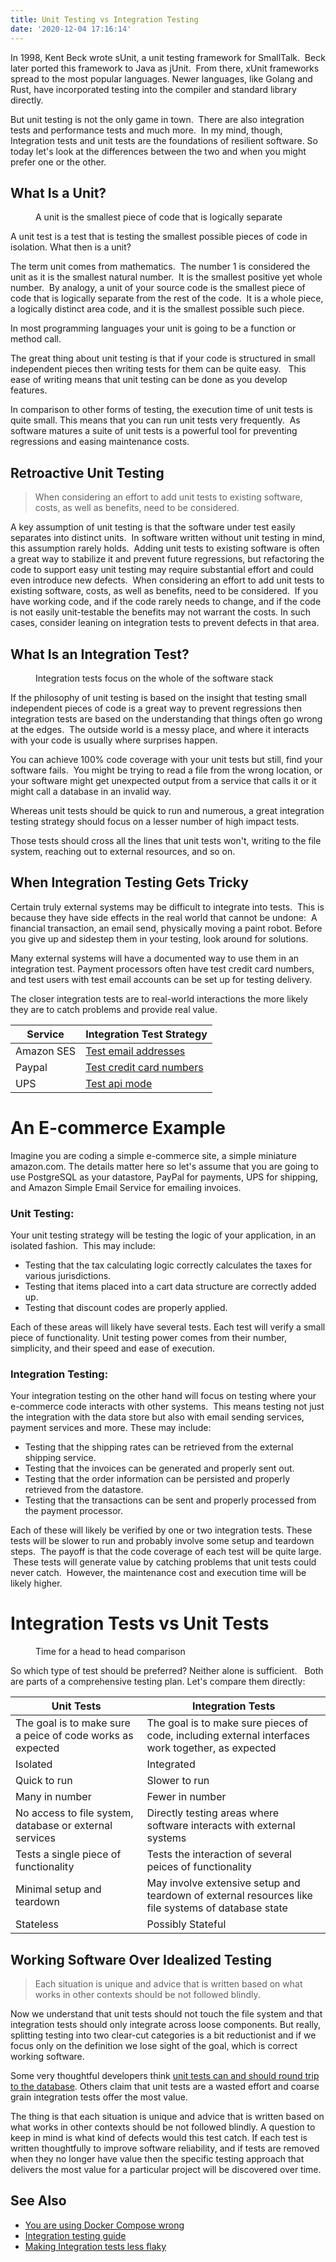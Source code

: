 ```yaml
---
title: Unit Testing vs Integration Testing
date: '2020-12-04 17:16:14'
---
```


In 1998, Kent Beck wrote sUnit, a unit testing framework for SmallTalk. &nbsp;Beck later ported this framework to Java as jUnit. &nbsp;From there, xUnit frameworks spread to the most popular languages. Newer languages, like Golang and Rust, have incorporated testing into the compiler and standard library directly.

But unit testing is not the only game in town. &nbsp;There are also integration tests and performance tests and much more. &nbsp;In my mind, though, Integration tests and unit tests are the foundations of resilient software. So today let's look at the differences between the two and when you might prefer one or the other.

## What Is a Unit?
<figure class="kg-card kg-image-card kg-card-hascaption"><img src="/content/images/2020/11/Screen-Shot-2020-11-27-at-11.06.16-AM.png" class="kg-image" alt srcset="/content/images/size/w600/2020/11/Screen-Shot-2020-11-27-at-11.06.16-AM.png 600w, /content/images/size/w1000/2020/11/Screen-Shot-2020-11-27-at-11.06.16-AM.png 1000w, /content/images/2020/11/Screen-Shot-2020-11-27-at-11.06.16-AM.png 1034w" sizes="(min-width: 720px) 720px"><figcaption>A unit is the smallest piece of code that is logically separate </figcaption></figure>

A unit test is a test that is testing the smallest possible pieces of code in isolation. What then is a unit? &nbsp;

The term unit comes from mathematics. &nbsp;The number 1 is considered the unit as it is the smallest natural number. &nbsp;It is the smallest positive yet whole number. &nbsp;By analogy, a unit of your source code is the smallest piece of code that is logically separate from the rest of the code. &nbsp;It is a whole piece, a logically distinct area code, and it is the smallest possible such piece.

In most programming languages your unit is going to be a function or method call.

The great thing about unit testing is that if your code is structured in small independent pieces then writing tests for them can be quite easy. &nbsp; This ease of writing means that unit testing can be done as you develop features.

In comparison to other forms of testing, the execution time of unit tests is quite small. This means that you can run unit tests very frequently. &nbsp;As software matures a suite of unit tests is a powerful tool for preventing regressions and easing maintenance costs.

## Retroactive Unit Testing

> When considering an effort to add unit tests to existing software, costs, as well as benefits, need to be considered.

A key assumption of unit testing is that the software under test easily separates into distinct units. &nbsp;In software written without unit testing in mind, this assumption rarely holds. &nbsp;Adding unit tests to existing software is often a great way to stabilize it and prevent future regressions, but refactoring the code to support easy unit testing may require substantial effort and could even introduce new defects. &nbsp;When considering an effort to add unit tests to existing software, costs, as well as benefits, need to be considered. &nbsp;If you have working code, and if the code rarely needs to change, and if the code is not easily unit-testable the benefits may not warrant the costs. In such cases, consider leaning on integration tests to prevent defects in that area.

## What Is an Integration Test?
<figure class="kg-card kg-image-card kg-card-hascaption"><img src="/content/images/2020/11/Screen-Shot-2020-11-27-at-11.40.01-AM.png" class="kg-image" alt srcset="/content/images/size/w600/2020/11/Screen-Shot-2020-11-27-at-11.40.01-AM.png 600w, /content/images/size/w1000/2020/11/Screen-Shot-2020-11-27-at-11.40.01-AM.png 1000w, /content/images/2020/11/Screen-Shot-2020-11-27-at-11.40.01-AM.png 1036w" sizes="(min-width: 720px) 720px"><figcaption>Integration tests focus on the whole of the software stack</figcaption></figure>

If the philosophy of unit testing is based on the insight that testing small independent pieces of code is a great way to prevent regressions then integration tests are based on the understanding that things often go wrong at the edges. &nbsp;The outside world is a messy place, and where it interacts with your code is usually where surprises happen.

You can achieve 100% code coverage with your unit tests but still, find your software fails. &nbsp;You might be trying to read a file from the wrong location, or your software might get unexpected output from a service that calls it or it might call a database in an invalid way.

Whereas unit tests should be quick to run and numerous, a great integration testing strategy should focus on a lesser number of high impact tests.

Those tests should cross all the lines that unit tests won't, writing to the file system, reaching out to external resources, and so on.

## When Integration Testing Gets Tricky

Certain truly external systems may be difficult to integrate into tests. &nbsp;This is because they have side effects in the real world that cannot be undone: &nbsp;A financial transaction, an email send, physically moving a paint robot. Before you give up and sidestep them in your testing, look around for solutions. &nbsp;

Many external systems will have a documented way to use them in an integration test. Payment processors often have test credit card numbers, and test users with test email accounts can be set up for testing delivery. &nbsp;

The closer integration tests are to real-world interactions the more likely they are to catch problems and provide real value.

<!--kg-card-begin: html-->

| Service | Integration Test Strategy |
| --- | --- |
| Amazon SES | [Test email addresses](https://docs.aws.amazon.com/ses/latest/DeveloperGuide/send-email-simulator.html) |
| Paypal | [Test credit card numbers](https://developer.paypal.com/docs/payflow/payflow-pro/payflow-pro-testing/) |
| UPS | [Test api mode](https://www.ups.com/us/en/help-center/sri/developer-instruct.page) |

<!--kg-card-end: html-->
# An E-commerce Example

Imagine you are coding a simple e-commerce site, a simple miniature amazon.com. The details matter here so let's assume that you are going to use PostgreSQL as your datastore, PayPal for payments, UPS for shipping, and Amazon Simple Email Service for emailing invoices. &nbsp;

### Unit Testing:

Your unit testing strategy will be testing the logic of your application, in an isolated fashion. &nbsp;This may include:

- Testing that the tax calculating logic correctly calculates the taxes for various jurisdictions. &nbsp; 
- Testing that items placed into a cart data structure are correctly added up.
- Testing that discount codes are properly applied.

Each of these areas will likely have several tests. Each test will verify a small piece of functionality. Unit testing power comes from their number, simplicity, and their speed and ease of execution.

### Integration Testing:

Your integration testing on the other hand will focus on testing where your e-commerce code interacts with other systems. &nbsp;This means testing not just the integration with the data store but also with email sending services, payment services and more. These may include:

- Testing that the shipping rates can be retrieved from the external shipping service.
- Testing that the invoices can be generated and properly sent out.
- Testing that the order information can be persisted and properly retrieved from the datastore.
- Testing that the transactions can be sent and properly processed from the payment processor.

Each of these will likely be verified by one or two integration tests. These tests will be slower to run and probably involve some setup and teardown steps. &nbsp;The payoff is that the code coverage of each test will be quite large. &nbsp;These tests will generate value by catching problems that unit tests could never catch. &nbsp;However, the maintenance cost and execution time will be likely higher.

# Integration Tests vs Unit Tests
<figure class="kg-card kg-image-card kg-card-hascaption"><img src="/content/images/2020/11/Screen-Shot-2020-11-27-at-11.44.36-AM-1.png" class="kg-image" alt srcset="/content/images/size/w600/2020/11/Screen-Shot-2020-11-27-at-11.44.36-AM-1.png 600w, /content/images/size/w1000/2020/11/Screen-Shot-2020-11-27-at-11.44.36-AM-1.png 1000w, /content/images/size/w1600/2020/11/Screen-Shot-2020-11-27-at-11.44.36-AM-1.png 1600w, /content/images/2020/11/Screen-Shot-2020-11-27-at-11.44.36-AM-1.png 2020w" sizes="(min-width: 720px) 720px"><figcaption>Time for a head to head comparison</figcaption></figure>

So which type of test should be preferred? Neither alone is sufficient. &nbsp; Both are parts of a comprehensive testing plan. Let's compare them directly:

<!--kg-card-begin: html-->

| Unit Tests | Integration Tests |
| --- | --- |
| The goal is to make sure a peice of code works as expected | The goal is to make sure pieces of code, including external interfaces work together, as expected |
| Isolated | Integrated |
| Quick to run | Slower to run |
| Many in number | Fewer in number |
| No access to file system, database or external services | Directly testing areas where software interacts with external systems |
| Tests a single piece of functionality | Tests the interaction of several peices of functionality |
| Minimal setup and teardown | May involve extensive setup and teardown of external resources like file systems of database state |
| Stateless | Possibly Stateful |

<!--kg-card-end: html-->
## Working Software Over Idealized Testing

> Each situation is unique and advice that is written based on what works in other contexts should be not followed blindly.

Now we understand that unit tests should not touch the file system and that integration tests should only integrate across loose components. But really, splitting testing into two clear-cut categories is a bit reductionist and if we focus only on the definition we lose sight of the goal, which is correct working software.

Some very thoughtful developers think [unit tests can and should round trip to the database](https://dhh.dk/2014/tdd-is-dead-long-live-testing.html). Others claim that unit tests are a wasted effort and coarse grain integration tests offer the most value.

The thing is that each situation is unique and advice that is written based on what works in other contexts should be not followed blindly. A question to keep in mind is what kind of defects would this test catch. If each test is written thoughtfully to improve software reliability, and if tests are removed when they no longer have value then the specific testing approach that delivers the most value for a particular project will be discovered over time.

## See Also

- [You are using Docker Compose wrong](/youre-using-docker-compose-wrong/)
- [Integration testing guide](https://docs.earthly.dev/guides/integration)
- [Making Integration tests less flaky](https://dev.to/adamgordonbell/how-to-make-integration-tests-less-flaky-bel)
